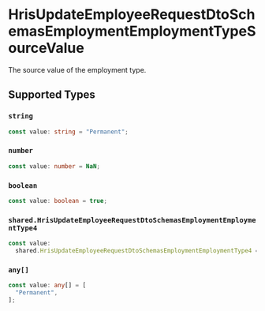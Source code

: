 # HrisUpdateEmployeeRequestDtoSchemasEmploymentEmploymentTypeSourceValue

The source value of the employment type.


## Supported Types

### `string`

```typescript
const value: string = "Permanent";
```

### `number`

```typescript
const value: number = NaN;
```

### `boolean`

```typescript
const value: boolean = true;
```

### `shared.HrisUpdateEmployeeRequestDtoSchemasEmploymentEmploymentType4`

```typescript
const value:
  shared.HrisUpdateEmployeeRequestDtoSchemasEmploymentEmploymentType4 = {};
```

### `any[]`

```typescript
const value: any[] = [
  "Permanent",
];
```

